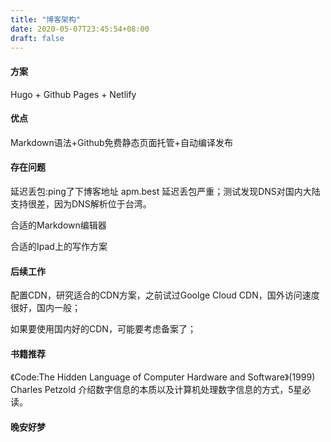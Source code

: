 ```yaml
---
title: "博客架构"
date: 2020-05-07T23:45:54+08:00
draft: false
---
```

#### 方案
Hugo + Github Pages + Netlify

#### 优点
Markdown语法+Github免费静态页面托管+自动编译发布

#### 存在问题
延迟丢包:ping了下博客地址 apm.best 延迟丢包严重；测试发现DNS对国内大陆支持很差，因为DNS解析位于台湾。
<!--more-->
合适的Markdown编辑器

合适的Ipad上的写作方案

#### 后续工作
配置CDN，研究适合的CDN方案，之前试过Goolge Cloud CDN，国外访问速度很好，国内一般；

如果要使用国内好的CDN，可能要考虑备案了；

#### 书籍推荐
《Code:The Hidden Language of Computer Hardware and Software》(1999)  Charles Petzold
介绍数字信息的本质以及计算机处理数字信息的方式，5星必读。

#### 晚安好梦
